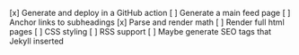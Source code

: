 [x] Generate and deploy in a GitHub action
[ ] Generate a main feed page
[ ] Anchor links to subheadings
[x] Parse and render math
[ ] Render full html pages
[ ] CSS styling
[ ] RSS support
[ ] Maybe generate SEO tags that Jekyll inserted